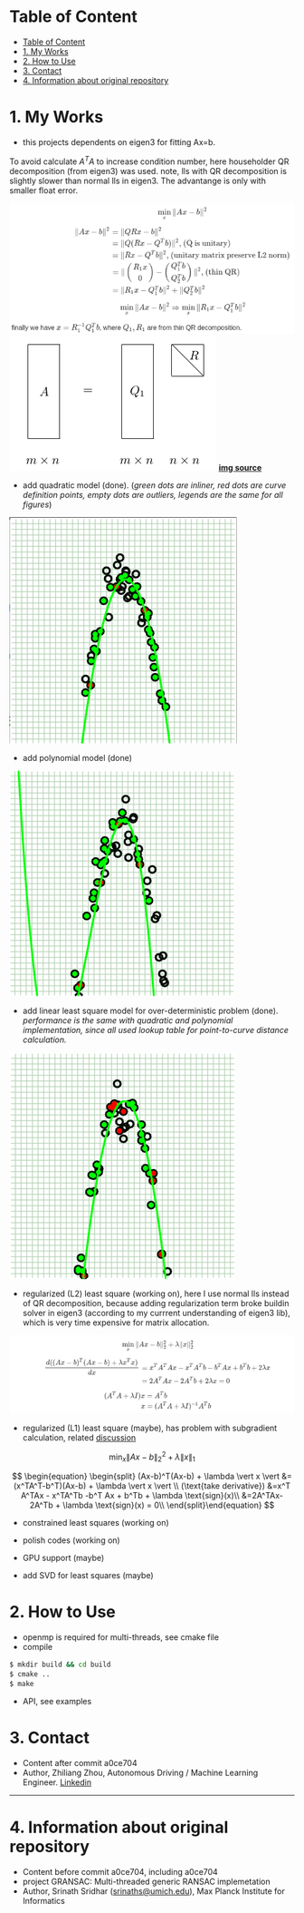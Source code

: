 # Table of Content
- [Table of Content](#table-of-content)
- [1. My Works](#1-my-works)
- [2. How to Use](#2-how-to-use)
- [3. Contact](#3-contact)
- [4. Information about original repository](#4-information-about-original-repository)

# 1. My Works
* this projects dependents on eigen3 for fitting Ax=b.
  
To avoid calculate $A^TA$ to increase condition number, here householder QR decomposition (from eigen3) was used. note, lls with QR decomposition is slightly slower than normal lls in eigen3. The advantange is only with smaller float error.

<!-- $$\min_{x}\|Ax-b\|^2 $$

$$
\begin{equation}
\begin{split}
\|Ax-b\|^2 &= \|QRx-b\|^2\\
           &= \|Q(Rx-Q^Tb)\|^2 \text{, (Q is unitary)}\\
           &= \|Rx-Q^Tb\|^2 \text{, (unitary matrix preserve L2 norm)}\\
           &= \| \begin{pmatrix}R_1x\\0\end{pmatrix} - \begin{pmatrix}Q_1^Tb\\Q_2^Tb\end{pmatrix} \|^2 \text{, (thin QR)} \\
           &= \|R_1x-Q_1^Tb\|^2 + \|Q_2^Tb\|^2\\
\end{split}\end{equation}
$$

$$\min_{x}\|Ax-b\|^2 \Rightarrow \min_x \|R_1x-Q_1^Tb\|^2$$

finally we have $ x = R_1^{-1}Q_1^Tb$, where $Q_1,R_1$ are from thin QR decomposition.  -->

![lls_qr](./imgs/lls_qr.png)
![thin_qr](./imgs/thin_qr.png)
**[img source](http://www.cnblogs.com/daniel-D/p/3208534.html)**

* add quadratic model (done). 
  (_green dots are inliner, red dots are curve definition points, empty dots are outliers, legends are the same for all figures_)

![RANSAC quadratic fitting example](./examples/quadratic_fitting.png)

* add polynomial model (done)

![RANSAC polynomial fitting example](./examples/polynomial_fitting.png)
 
* add linear least square model for over-deterministic problem (done). 
  _performance is the same with quadratic and polynomial implementation, since all used lookup table for point-to-curve distance calculation._

![lls fitting example](./examples/lls_fitting.png)

* regularized (L2) least square (working on), here I use normal lls instead of QR decomposition, because adding regularization term broke buildin solver in eigen3 (according to my currrent understanding of eigen3 lib), which is very time expensive for matrix allocation.
<!-- 
$$\min_{x}\|Ax-b\|_2^2 + \lambda \|x\|_2^2$$

$$
\begin{equation}
\begin{split}
\frac{d((Ax-b)^T(Ax-b) + \lambda x^Tx)}{dx} &=x^T A^TAx - x^TA^Tb -b^T Ax + b^Tb + 2\lambda x\\
                         &=2A^TAx-2A^Tb + 2\lambda x = 0\\
\end{split}\end{equation}
$$

$$
\begin{equation}
\begin{split}
(A^TA+\lambda I)x  &= A^Tb\\
x &= (A^TA+\lambda I)^{-1}A^Tb 
\end{split}\end{equation}
$$ 
-->

![l2_lls_qr](./imgs/l2_lls_qr.png)

* regularized (L1) least square (maybe), has problem with subgradient calculation, related [discussion](https://stsievert.com/blog/2015/12/09/inverse-part-2/)

$$\min_{x}\|Ax-b\|_2^2 + \lambda \|x\|_1$$

$$
\begin{equation}
\begin{split}
(Ax-b)^T(Ax-b) + \lambda \vert x \vert   &=(x^TA^T-b^T)(Ax-b) + \lambda \vert x \vert \\
(\text{take derivative}) &=x^T A^TAx - x^TA^Tb -b^T Ax + b^Tb + \lambda \text{sign}(x)\\
                         &=2A^TAx-2A^Tb + \lambda \text{sign}(x) = 0\\
\end{split}\end{equation}
$$

* constrained least squares (working on)

* polish codes (working on)
* GPU support (maybe)
* add SVD for least squares (maybe)


# 2. How to Use
* openmp is required for multi-threads, see cmake file
* compile
```bash
$ mkdir build && cd build
$ cmake ..
$ make
```

* API, see examples

# 3. Contact
* Content after commit a0ce704
* Author, Zhiliang Zhou, Autonomous Driving / Machine Learning Engineer. [Linkedin](https://www.linkedin.com/in/zhiliang-zhou/)


---
# 4. Information about original repository
* Content before commit a0ce704, including a0ce704
* project GRANSAC: Multi-threaded generic RANSAC implemetation
* Author, Srinath Sridhar (srinaths@umich.edu), Max Planck Institute for Informatics
